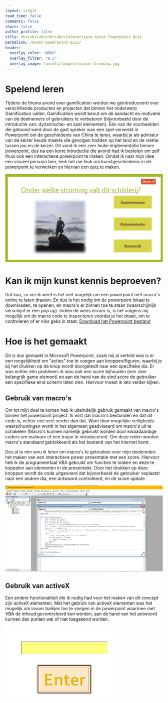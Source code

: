 ```yaml
---
layout: single
read_time: false
comments: false
share: false
author_profile: false
title: <br><br><br><br><br>Interactieve Kunst Powerpoint Quiz
permalink: /kunst-powerpoint-quiz/
header:
  overlay_color: "#000"
  overlay_filter: "0.5"
  overlay_image: /assets/images/rococo-stroming.jpg
---
```


# Spelend leren
TIjdens de thema avond over gamification werden we geintroduceerd over verschillende producten en projecten dat binnen het onderwerp Gamification vallen. Gamification wordt benut om de aandacht en motivatie van de deelnemers of gebruikers te verbeteren (bijvoorbeeld door de introductie van: dynamische- en spel elementen). Één van de voorbeelden die getoond werd door de gast spreker was een spel verwerkt in Powerpoint om de geschiedenis van China te leren, waarbij je als adviseur van de keizer keuze maakte die gevolgen hadden op het land en de relatie tussen jou en de keizer. Dit vond ik een zeer leuke implementatie binnen powerpoint, dus na een korte introductie die avond had ik besloten om zelf thuis ook een interactieve powerpoint te maken. Omdat ik naar mijn idee een visueel persoon ben, leek het me leuk om kunstgeschiedenis in de powerpoint te verwerken en hiervan een quiz te maken.

![Quiz vraag over een schilderij stroming](/assets/images/schilderij-stroming.jpg)

# Kan ik mijn kunst kennis beproeven?
Dat kan, zo ver ik weet is het niet mogelijk om een powerpoint met macro's online te laten draaien. En dus is het nodig om de powerpoint lokaal te downloaden, te openen, en macro's er binnen toe te staan (waarschijnlijk verschijnt er een pop up). Indien de wens ervoor is, is het volgens mij mogelijk om de macro code te inspecteren voordat je het draait, om te controleren of er niks geks in staat.
[Download het Powerpoint bestand](/assets/powerpoint/Kunst%20Quiz%20-%20Een%20Interactive%20Powerpoint.pptm)

# Hoe is het gemaakt
Dit is dus gemaakt in Microsoft Powerpoint, zoals mij al verteld was is er een mogelijkheid om "acties" toe te voegen aan knoppen/figuren, waarbij je bij het drukken op de knop wordt doorgeleidt naar een specifieke dia. Er was echter één probleem: ik wou ook een score bijhouden (een zeer belangrijk game element) en aan de hand van de eind score de gebruiker een specifieke eind scherm laten zien. Hiervoor moest ik iets verder kijken.

## Gebruik van macro's
Om tot mijn doel te komen heb ik uiteindelijk gebruik gemaakt van macro's binnen het powerpoint project.
Ik wist dat macro's bestonden en dat dit code is, echter niet veel verder dan dat. Want door mogelijke veiligheids waarschuwingen wordt in het algemeen geadviseerd om macro's uit te schakelen (Macro's kunnen namelijk gebruikt worden door kwaadaardige coders om malware of een trojan te introduceren). Om deze reden worden macro's standaard geblokkeerd als het bestand van het internet komt.

Des al te min wou ik leren om macro's te gebruiken voor mijn doeleinden: het maken van een interactieve power presentatie met een score.
Hiervoor heb ik de programeertaal VBA gebruikt om functies te maken en deze te koppelen aan elementen in de presentatie. Door het drukken op deze knoppen wordt de code uitgevoerd dat bijvoorbeeld de gebruiker veplaatst naar een andere dia, een antwoord controleerd, en de score update.

![Afbeelding van macro code](/assets/images/functie-code.jpg)

## Gebruik van activeX
Een andere functionaliteit die ik nodig had voor het maken van dit concept zijn activeX elementen. Met het gebruik van activeX elementen was het mogelijk om invoer balkjes toe te voegen in de powerpoint waarmee met VBA de inhoud gecontroleerd kon worden, aan de hand van het antwoord kunnen dan punten wel of niet toegekend worden.

![ActiveX element](/assets/images/activex.jpg)